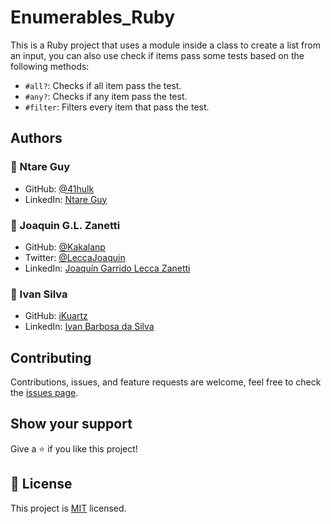 # Enumerables_Ruby

This is a Ruby project that uses a module inside a class to create a list from an input, you can also use check if items pass some tests based on the following methods:
- `#all?`: Checks if all item pass the test.
- `#any?`: Checks if any item pass the test.
- `#filter`: Filters every item that pass the test.

## Authors

### :bust_in_silhouette: Ntare Guy
- GitHub: [@41hulk](https://github.com/41hulk)
- LinkedIn: [Ntare Guy](https://www.linkedin.com/in/ntare-guy/)

### :bust_in_silhouette: Joaquin G.L. Zanetti
- GitHub: [@Kakalanp](https://github.com/Kakalanp)
- Twitter: [@LeccaJoaquin](https://twitter.com/LeccaJoaquin)
- LinkedIn: [Joaquín Garrido Lecca Zanetti](https://www.linkedin.com/in/joaquin-garrido-lecca-zanetti/)

### :bust_in_silhouette: Ivan Silva
- GitHub: [iKuartz](https://github.com/iKuartz)
- LinkedIn: [Ivan Barbosa da Silva](https://www.linkedin.com/in/ivan-silva-a47058b3/)

## Contributing
Contributions, issues, and feature requests are welcome, feel free to check the [issues page](../../issues/).

## Show your support
Give a :star:️ if you like this project!

## :memo: License
This project is [MIT](./MIT.md) licensed.

